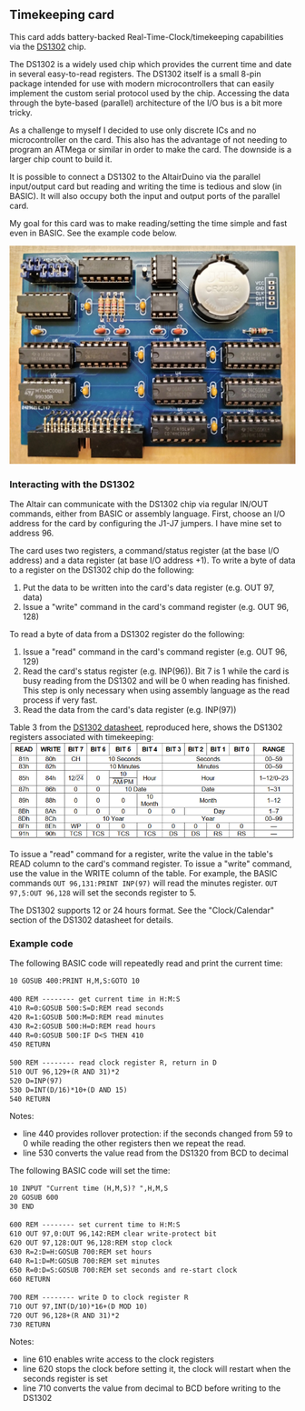 ## Timekeeping card

This card adds battery-backed Real-Time-Clock/timekeeping capabilities via the [DS1302](doc/DS1302.pdf) chip.

The DS1302 is a widely used chip which provides the current time and date in
several easy-to-read registers. The DS1302 itself is a small 8-pin package intended
for use with modern microcontrollers that can easily implement the custom serial
protocol used by the chip. Accessing the data through the byte-based (parallel)
architecture of the I/O bus is a bit more tricky. 

As a challenge to myself I decided to use only discrete ICs and no microcontroller on the card. 
This also has the advantage of not needing to program an ATMega or similar in order to make the card.
The downside is a larger chip count to build it.

It is possible to connect a DS1302 to the AltairDuino via the parallel input/output
card but reading and writing the time is tedious and slow (in BASIC). It will also
occupy both the input and output ports of the parallel card.

My goal for this card was to make reading/setting the time simple and fast even in BASIC.
See the example code below.

![Timekeeping card](clock.jpg)

### Interacting with the DS1302

The Altair can communicate with the DS1302 chip via regular IN/OUT commands, either 
from BASIC or assembly language. First, choose an I/O address for the card by configuring
the J1-J7 jumpers. I have mine set to address 96.

The card uses two registers, a command/status register (at the base I/O address) and
a data register (at base I/O address +1). To write a byte of data to a register on
the DS1302 chip do the following:

1) Put the data to be written into the card's data register (e.g. OUT 97, data)
2) Issue a "write" command in the card's command register (e.g. OUT 96, 128)

To read a byte of data from a DS1302 register do the following:

1) Issue a "read" command in the card's command register (e.g. OUT 96, 129)
2) Read the card's status register (e.g. INP(96)). Bit 7 is 1 while the card is busy reading from the DS1302 and will be 0 when reading has finished.
This step is only necessary when using assembly language as the read process if very fast.
3) Read the data from the card's data register (e.g. INP(97))

Table 3 from the [DS1302 datasheet](doc/DS1302.pdf), reproduced here, shows the DS1302
registers associated with timekeeping:
![DS1302 registers](doc/registers.png)

To issue a "read" command for a register, write the value in the table's READ
column to the card's command register. To issue a "write" command, use the value
in the WRITE column of the table. For example, the BASIC commands
`OUT 96,131:PRINT INP(97)`
will read the minutes register. 
`OUT 97,5:OUT 96,128`
will set the seconds register to 5.

The DS1302 supports 12 or 24 hours format. See the "Clock/Calendar" section
of the DS1302 datasheet for details.

### Example code

The following BASIC code will repeatedly read and print the current time:

```
10 GOSUB 400:PRINT H,M,S:GOTO 10

400 REM -------- get current time in H:M:S
410 R=0:GOSUB 500:S=D:REM read seconds
420 R=1:GOSUB 500:M=D:REM read minutes
430 R=2:GOSUB 500:H=D:REM read hours
440 R=0:GOSUB 500:IF D<S THEN 410
450 RETURN

500 REM -------- read clock register R, return in D
510 OUT 96,129+(R AND 31)*2
520 D=INP(97)
530 D=INT(D/16)*10+(D AND 15)
540 RETURN
```

Notes: 
  - line 440 provides rollover protection: if the seconds changed from 59
to 0 while reading the other registers then we repeat the read. 
  - line 530 converts the value read from the DS1320 from BCD to decimal

The following BASIC code will set the time:
```
10 INPUT "Current time (H,M,S)? ",H,M,S
20 GOSUB 600
30 END

600 REM -------- set current time to H:M:S
610 OUT 97,0:OUT 96,142:REM clear write-protect bit
620 OUT 97,128:OUT 96,128:REM stop clock
630 R=2:D=H:GOSUB 700:REM set hours
640 R=1:D=M:GOSUB 700:REM set minutes
650 R=0:D=S:GOSUB 700:REM set seconds and re-start clock
660 RETURN

700 REM -------- write D to clock register R
710 OUT 97,INT(D/10)*16+(D MOD 10)
720 OUT 96,128+(R AND 31)*2
730 RETURN
```

Notes: 
  - line 610 enables write access to the clock registers
  - line 620 stops the clock before setting it, the clock will restart when the seconds register is set
  - line 710 converts the value from decimal to BCD before writing to the DS1302
